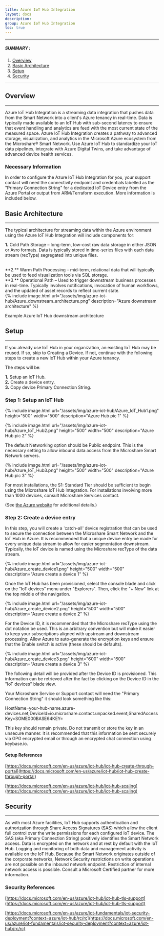```yaml
---
title: Azure IoT Hub Integration
layout: docs
description: 
group: Azure IoT Hub Integration
toc: true
---
```


---------------------------------------

##### SUMMARY : 

1. [Overview](./#overview)
2. [Basic Architecture](./#basic-architecture)
3. [Setup](./#setup)
4. [Security](./#security)

---------------------------------------

## Overview
---------------------------------------

Azure IoT Hub Integration is a streaming data integration that pushes data from the Smart Network into a client&#39;s Azure tenancy in real-time. Data is typically made available to an IoT Hub with sub-second latency to ensure that event handling and analytics are feed with the most current state of the measured space. Azure IoT Hub Integration creates a pathway to advanced storage, visualization, and analytics in the Microsoft Azure ecosystem from the Microshare® Smart Network. Use Azure IoT Hub to standardize your IoT data pipelines, integrate with Azure Digital Twins, and take advantage of advanced device health services.

### Necessary Information

In order to configure the Azure IoT Hub Integration for you, your support contact will need the connectivity endpoint and credentials labelled as the &quot;Primary Connection String&quot; for a dedicated IoT Device entry from the Azure Portal or output from ARM/Terraform execution. More information is included below.

## Basic Architecture
---------------------------------------

The typical architecture for streaming data within the Azure environment using the Azure IoT Hub Integration will include components for:

**1.** Cold Path Storage – long-term, low-cost raw data storage in either JSON or Avro formats. Data is typically stored in time-series files with each data stream (recType) segregated into unique files.

<br>
**2.** Warm Path Processing – mid-term, relational data that will typically be used to feed visualization tools via SQL storage.

<br>
**3.** Operational Path – Used to trigger downstream business processes in real-time. Typically involves notifications, invocation of human workflows, and the updated of asset records to reflect current state.

<br>
{% include image.html url="/assets/img/azure-iot-hub/Azure_downstream_architecture.png" description="Azure downstream architecture" %}

Example Azure IoT Hub downstream architecture

## Setup
---------------------------------------

If you already use IoT Hub in your organization, an existing IoT Hub may be reused. If so, skip to Creating a Device. If not, continue with the following steps to create a new IoT Hub within your Azure tenancy.

The steps will be:

**1.** Setup an IoT Hub.
<br>
**2.** Create a device entry.
<br>
**3.** Copy device Primary Connection String.

### Step 1: Setup an IoT Hub

{% include image.html url="/assets/img/azure-iot-hub/Azure_IoT_Hub1.png" height="500" width="500" description="Azure Hub pic 1" %}

{% include image.html url="/assets/img/azure-iot-hub/Azure_IoT_Hub2.png" height="500" width="500" description="Azure Hub pic 2" %}

The default Networking option should be Public endpoint. This is the necessary setting to allow inbound data access from the Microshare Smart Network servers.

{% include image.html url="/assets/img/azure-iot-hub/Azure_IoT_Hub3.png" height="500" width="500" description="Azure Hub pic 3" %}

For most installations, the S1: Standard Tier should be sufficient to begin using the Microshare IoT Hub Integration. For installations involving more than 1000 devices, consult Microshare Services contact.

(See [the Azure website](https://docs.microsoft.com/en-us/azure/iot-hub/iot-hub-scaling) for additional details.)

### Step 2: Create a device entry

In this step, you will create a 'catch-all' device registration that can be used to secure the connection between the Microshare Smart Network and the IoT Hub in Azure. It is recommended that a unique device entry be made for every unique data stream to allow for easier segmentation downstream. Typically, the IoT device is named using the Microshare recType of the data stream.

{% include image.html url="/assets/img/azure-iot-hub/Azure_create_device1.png" height="500" width="500" description="Azure create a device 1" %}

Once the IoT Hub has been provisioned, select the console blade and click on the &quot;IoT devices&quot; menu under &quot;Explorers&quot;. Then, click the &quot;+ New&quot; link at the top middle of the navigation.

{% include image.html url="/assets/img/azure-iot-hub/Azure_create_device2.png" height="500" width="500" description="Azure create a device 2" %}

For the Device ID, it is recommended that the Microshare recType using the dot notation be used. This is an arbitrary convention but will make it easier to keep your subscriptions aligned with upstream and downstream processing. Allow Azure to auto-generate the encryption keys and ensure that the Enable switch is active (these should be defaults).

{% include image.html url="/assets/img/azure-iot-hub/Azure_create_device3.png" height="600" width="600" description="Azure create a device 3" %}

The following detail will be provided after the Device ID is provisioned. This information can be retrieved after the fact by clicking on the Device ID in the &quot;IoT devices&quot; blade view.

Your Microshare Service or Support contact will need the "Primary Connection String" it should look something like this:

HostName=your-hub-name.azure-devices.net;DeviceId=io.microshare.contact.unpacked.event;SharedAccessKey=SOME000BASE64KEY=

This key should remain private. Do not transmit or store the key in an unsecure manner. It is recommended that this information be sent securely via GPG encrypted email or through an encrypted chat connection using keybase.io.

#### Setup References

[https://docs.microsoft.com/en-us/azure/iot-hub/iot-hub-create-through-portal](https://docs.microsoft.com/en-us/azure/iot-hub/iot-hub-create-through-portal)

[https://docs.microsoft.com/en-us/azure/iot-hub/iot-hub-scaling](https://docs.microsoft.com/en-us/azure/iot-hub/iot-hub-scaling)

## Security
---------------------------------------
As with most Azure facilities, IoT Hub supports authentication and authorization through Share Access Signatures (SAS) which allow the client full control over the write permissions for each configured IoT device. The SAS (aka Primary Connection String) positively identifies the Smart Network access. Data is encrypted on the network and at rest by default with the IoT Hub. Logging and monitoring of both data and management activity is available on the IoT Hub. Because the Smart Network originates outside of the corporate networks, Network Security restrictions on write operations are not possible on the inbound network endpoint. Restriction of internal network access is possible. Consult a Microsoft Certified partner for more information.

### Security References

[https://docs.microsoft.com/en-us/azure/iot-hub/iot-hub-tls-support](https://docs.microsoft.com/en-us/azure/iot-hub/iot-hub-tls-support)

[https://docs.microsoft.com/en-us/azure/iot-fundamentals/iot-security-deployment?context=azure/iot-hub/rc/rc](https://docs.microsoft.com/en-us/azure/iot-fundamentals/iot-security-deployment?context=azure/iot-hub/rc/rc)